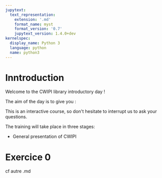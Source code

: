 ```yaml
---
jupytext:
  text_representation:
    extension: '.md'
    format_name: myst
    format_version: '0.7'
    jupytext_version: 1.4.0+dev
kernelspec:
  display_name: Python 3
  language: python
  name: python3
---
```


# Inntroduction

Welcome to the CWIPI library introductory day !

The aim of the day is to give you : 


This is an interactive course, so don't hesitate to interrupt us to ask your questions.

The training will take place in three stages:
- General presentation of CWIPI

# Exercice 0

cf autre .md

